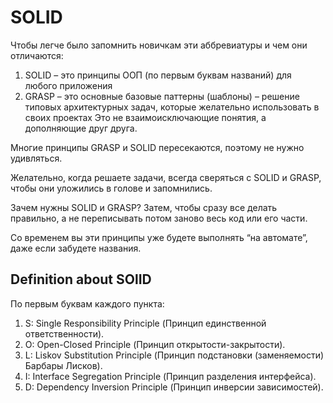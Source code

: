 # SOLID 

Чтобы легче было запомнить новичкам эти аббревиатуры и чем они отличаются:

1. SOLID – это принципы ООП (по первым буквам названий) для любого приложения
2. GRASP – это основные базовые паттерны (шаблоны) – решение типовых архитектурных задач, которые желательно использовать в своих проектах
Это не взаимоисключающие понятия, а дополняющие друг друга.

Многие принципы GRASP и SOLID пересекаются, поэтому не нужно удивляться.

Желательно, когда решаете задачи, всегда сверяться с SOLID и GRASP, чтобы они уложились в голове и запомнились.

Зачем нужны SOLID и GRASP? Затем, чтобы сразу все делать правильно, а не переписывать потом заново весь код или его части.

Со временем вы эти принципы уже будете выполнять “на автомате”, даже если забудете названия.

## Definition about SOlID

По первым буквам каждого пункта:

1. S: Single Responsibility Principle (Принцип единственной ответственности).
2. O: Open-Closed Principle (Принцип открытости-закрытости).
3. L: Liskov Substitution Principle (Принцип подстановки (заменяемости) Барбары Лисков).
4. I: Interface Segregation Principle (Принцип разделения интерфейса).
5. D: Dependency Inversion Principle (Принцип инверсии зависимостей).